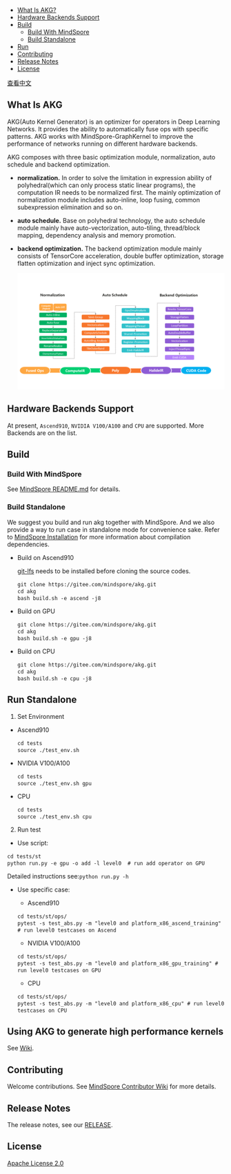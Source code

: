 - [What Is AKG?](#what-is-akg)
- [Hardware Backends Support](#hardware-backends-support)
- [Build](#build)
    - [Build With MindSpore](#build-with-mindspore)
    - [Build Standalone](#build-standalone)
- [Run](#run)
- [Contributing](#contributing)
- [Release Notes](#release-notes)
- [License](#license)

[查看中文](./README_CN.md)

## What Is AKG
AKG(Auto Kernel Generator) is an optimizer for operators in Deep Learning Networks. It provides the ability to automatically fuse ops with specific patterns. AKG works with MindSpore-GraphKernel to improve the performance of networks running on different hardware backends.

AKG composes with three basic optimization module, normalization, auto schedule and backend optimization.
- **normalization.** In order to solve the limitation in expression ability of polyhedral(which can only process static linear programs), the computation IR needs to be normalized first. The mainly optimization of normalization module includes auto-inline, loop fusing, common subexpression elimination and so on.
- **auto schedule.** Base on polyhedral technology, the auto schedule module mainly have auto-vectorization, auto-tiling, thread/block mapping, dependency analysis and memory promotion.
- **backend optimization.** The backend optimization module mainly consists of TensorCore acceleration, double buffer optimization, storage flatten optimization and inject sync optimization.

  <img src="docs/akg-design.png" style="zoom:80%" div align=center/>

## Hardware Backends Support
At present, `Ascend910`, `NVIDIA V100/A100` and `CPU` are supported. More Backends are on the list.

## Build

### Build With MindSpore
See [MindSpore README.md](https://gitee.com/mindspore/mindspore/blob/master/README.md) for details.

### Build Standalone
We suggest you build and run akg together with MindSpore. And we also provide a way to run case in standalone mode for convenience sake.
Refer to [MindSpore Installation](https://www.mindspore.cn/install/en) for more information about compilation dependencies.
- Build on Ascend910

  [git-lfs](https://github.com/git-lfs/git-lfs/wiki/installation) needs to be installed before cloning the source codes.
  ```
  git clone https://gitee.com/mindspore/akg.git
  cd akg
  bash build.sh -e ascend -j8
  ```

- Build on GPU
  ```
  git clone https://gitee.com/mindspore/akg.git
  cd akg
  bash build.sh -e gpu -j8
  ```

- Build on CPU
  ```
  git clone https://gitee.com/mindspore/akg.git
  cd akg
  bash build.sh -e cpu -j8
  ```

## Run Standalone
1. Set Environment

- Ascend910
  ```
  cd tests
  source ./test_env.sh
  ```

- NVIDIA V100/A100
  ```
  cd tests
  source ./test_env.sh gpu
  ```

- CPU
  ```
  cd tests
  source ./test_env.sh cpu
  ```

2. Run test

- Use script:
```
cd tests/st
python run.py -e gpu -o add -l level0  # run add operator on GPU
```
  Detailed instructions see:`python run.py -h`
- Use specific case:

  - Ascend910
  ```
  cd tests/st/ops/
  pytest -s test_abs.py -m "level0 and platform_x86_ascend_training" # run level0 testcases on Ascend
  ```

  - NVIDIA V100/A100
  ```
  cd tests/st/ops/
  pytest -s test_abs.py -m "level0 and platform_x86_gpu_training" # run level0 testcases on GPU
  ```

  - CPU
  ```
  cd tests/st/ops/
  pytest -s test_abs.py -m "level0 and platform_x86_cpu" # run level0 testcases on CPU
  ```

## Using AKG to generate high performance kernels
See [Wiki](https://gitee.com/mindspore/akg/wikis).

## Contributing

Welcome contributions. See [MindSpore Contributor Wiki](https://gitee.com/mindspore/mindspore/blob/master/CONTRIBUTING.md) for
more details.

## Release Notes

The release notes, see our [RELEASE](RELEASE.md).

## License

[Apache License 2.0](LICENSE)
